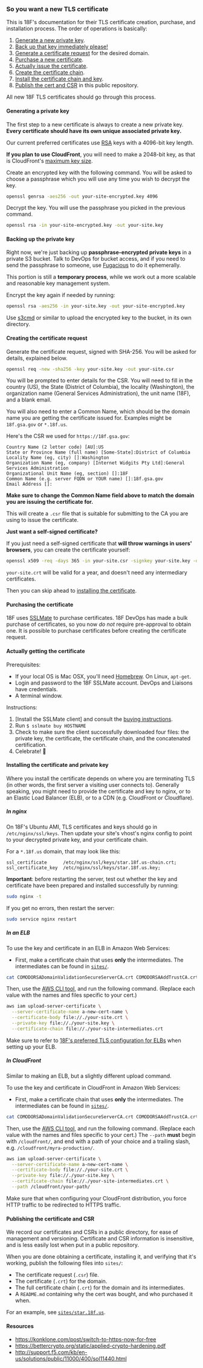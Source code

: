 ### So you want a new TLS certificate

This is 18F's documentation for their TLS certificate creation, purchase, and installation process. The order of operations is basically:

1. [Generate a new private key](#generating-a-private-key).
2. [Back up that key immediately please!](#backing-up-the-private-key)
3. [Generate a certificate request](#creating-the-certificate-request) for the desired domain.
4. [Purchase a new certificate](#purchasing-the-certificate).
5. [Actually issue the certificate](#actually-getting-the-certificate).
6. [Create the certificate chain](#create-the-certificate-chain).
7. [Install the certificate chain and key](#installing-the-certificate-and-private-key).
8. [Publish the cert and CSR](#publishing-the-certificate-and-csr) in this public repository.

All new 18F TLS certificates should go through this process.

#### Generating a private key

The first step to a new certificate is always to create a new private key. **Every certificate should have its own unique associated private key.**

Our current preferred certificates use [RSA](https://en.wikipedia.org/wiki/RSA_(cryptosystem)) keys with a 4096-bit key length. 

**If you plan to use CloudFront**, you will need to make a 2048-bit key, as that is CloudFront's [maximum key size](https://forums.aws.amazon.com/thread.jspa?threadID=148783).

Create an encrypted key with the following command. You will be asked to choose a passphrase which you will use any time you wish to decrypt the key.

```bash
openssl genrsa -aes256 -out your-site-encrypted.key 4096
```

Decrypt the key. You will use the passphrase you picked in the previous command.

```bash
openssl rsa -in your-site-encrypted.key -out your-site.key
```

#### Backing up the private key

Right now, we're just backing up **passphrase-encrypted private keys** in a private S3 bucket. Talk to DevOps for bucket access, and if you need to send the passphrase to someone, use [Fugacious](https://fugacio.us) to do it ephemerally.

This portion is still a **temporary process**, while we work out a more scalable and reasonable key management system.

Encrypt the key again if needed by running:

```bash
openssl rsa -aes256 -in your-site.key -out your-site-encrypted.key
```

Use [s3cmd](http://s3tools.org/s3cmd) or similar to upload the encrypted key to the bucket, in its own directory.

#### Creating the certificate request

Generate the certificate request, signed with SHA-256. You will be asked for details, explained below.

```bash
openssl req -new -sha256 -key your-site.key -out your-site.csr
```

You will be prompted to enter details for the CSR. You will need to fill in the country (US), the State (District of Columbia), the locality (Washington), the organization name (General Services Administration), the unit name (18F), and a blank email.

You will also need to enter a Common Name, which should be the domain name you are getting the certificate issued for. Examples might be `18f.gsa.gov` or `*.18f.us`.

Here's the CSR we used for `https://18f.gsa.gov`:

```
Country Name (2 letter code) [AU]:US
State or Province Name (full name) [Some-State]:District of Columbia
Locality Name (eg, city) []:Washington
Organization Name (eg, company) [Internet Widgits Pty Ltd]:General Services Administration
Organizational Unit Name (eg, section) []:18F
Common Name (e.g. server FQDN or YOUR name) []:18f.gsa.gov
Email Address []:
```

**Make sure to change the Common Name field above to match the domain you are issuing the certificate for.**

This will create a `.csr` file that is suitable for submitting to the CA you are using to issue the certificate.

**Just want a self-signed certificate?**

If you just need a self-signed certificate that **will throw warnings in users' browsers**, you can create the certificate yourself:

```bash
openssl x509 -req -days 365 -in your-site.csr -signkey your-site.key -out your-site.crt
```

`your-site.crt` will be valid for a year, and doesn't need any intermediary certificates.

Then you can skip ahead to [installing the certificate](#installing-the-certificate-and-private-key).

#### Purchasing the certificate

18F uses [SSLMate](https://sslmate.com/) to purchase certificates. 18F DevOps has made a bulk purchase of certificates, so you now _do not_ require pre-approval to obtain one. It is possible to purchase certificates before creating the certificate request.

#### Actually getting the certificate

Prerequisites: 

* If your local OS is Mac OSX, you'll need [Homebrew](http://brew.sh/). On Linux, `apt-get`.
* Login and password to the 18F SSLMate account. DevOps and Liaisons have credentials.
* A terminal window.

Instructions:

1. [Install the SSLMate client] and consult the [buying instructions](https://sslmate.com/help/buy).
2. Run `$ sslmate buy HOSTNAME`
3. Check to make sure the client successfully downloaded four files: the private key, the certificate, the certificate chain, and the concatenated certification.
4. Celebrate! :beer:

#### Installing the certificate and private key

Where you install the certificate depends on where you are terminating TLS (in other words, the first server a visiting user connects to). Generally speaking, you might need to provide the certificate and key to nginx, or to an Elastic Load Balancer (ELB), or to a CDN (e.g. CloudFront or Cloudflare).

##### In nginx

On 18F's Ubuntu AMI, TLS certificates and keys should go in `/etc/nginx/ssl/keys`. Then update your site's vhost's nginx config to point to your decrypted private key, and your certificate chain.

For a `*.18f.us` domain, that may look like this:

```
ssl_certificate      /etc/nginx/ssl/keys/star.18f.us-chain.crt;
ssl_certificate_key  /etc/nginx/ssl/keys/star.18f.us.key;
```

**Important**: before restarting the server, test out whether the key and certificate have been prepared and installed successfully by running:

```bash
sudo nginx -t
```

If you get no errors, then restart the server:

```bash
sudo service nginx restart
```

##### In an ELB

To use the key and certificate in an ELB in Amazon Web Services:

* First, make a certificate chain that uses **only** the intermediates. The intermediates can be found in [`sites/`](../sites/).

```bash
cat COMODORSADomainValidationSecureServerCA.crt COMODORSAAddTrustCA.crt > your-site-intermediates.crt
```

Then, use the [AWS CLI tool](https://aws.amazon.com/cli/), and run the following command. (Replace each value with the names and files specific to your cert.)

```bash
aws iam upload-server-certificate \
  --server-certificate-name a-new-cert-name \
  --certificate-body file://./your-site.crt \
  --private-key file://./your-site.key \
  --certificate-chain file://./your-site-intermediates.crt
```

Make sure to refer to [18F's preferred TLS configuration for ELBs](https://github.com/18F/tls-standards/blob/master/configuration/elb.md) when setting up your ELB.

##### In CloudFront

Similar to making an ELB, but a slightly different upload command.

To use the key and certificate in CloudFront in Amazon Web Services:

* First, make a certificate chain that uses **only** the intermediates. The intermediates can be found in [`sites/`](../sites/).

```bash
cat COMODORSADomainValidationSecureServerCA.crt COMODORSAAddTrustCA.crt > your-site-intermediates.crt
```

Then, use the [AWS CLI tool](https://aws.amazon.com/cli/), and run the following command. (Replace each value with the names and files specific to your cert.) The `--path` **must** begin with `/cloudfront/`, and end with a path of your choice and a trailing slash, e.g. `/cloudfront/myra-production/`.

```bash
aws iam upload-server-certificate \
  --server-certificate-name a-new-cert-name \
  --certificate-body file://./your-site.crt \
  --private-key file://./your-site.key \
  --certificate-chain file://./your-site-intermediates.crt \
  --path /cloudfront/your-path/
```

Make sure that when configuring your CloudFront distribution, you force HTTP traffic to be redirected to HTTPS traffic.


#### Publishing the certificate and CSR

We record our certificates and CSRs in a public directory, for ease of management and versioning. Certificate and CSR information is insensitive, and is less easily lost when put in a public repository.

When you are done obtaining a certificate, installing it, and verifying that it's working, publish the following files into `sites/`:

* The certificate request (`.csr`) file.
* The certificate (`.crt`) for the domain.
* The full certificate chain (`.crt`) for the domain and its intermediates.
* A `README.md` containing why the cert was bought, and who purchased it when.

For an example, see [`sites/star.18f.us`](sites/star.18f.us).

#### Resources

* https://konklone.com/post/switch-to-https-now-for-free
* https://bettercrypto.org/static/applied-crypto-hardening.pdf
* http://support.f5.com/kb/en-us/solutions/public/11000/400/sol11440.html
